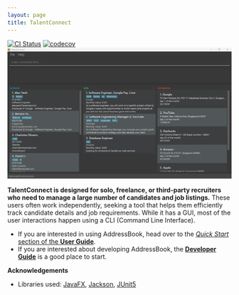 ```yaml
---
layout: page
title: TalentConnect
---
```


[![CI Status](https://github.com/AY2425S1-CS2103-F13-4/tp/workflows/Java%20CI/badge.svg)](https://github.com/AY2425S1-CS2103-F13-4/tp/actions)
[![codecov](https://codecov.io/gh/AY2425S1-CS2103-F13-4/tp/graph/badge.svg?token=CZ9E50Z4MP)](https://codecov.io/gh/AY2425S1-CS2103-F13-4/tp)
![Ui](images/Ui.png)

**TalentConnect is designed for solo, freelance, or third-party recruiters who need to manage a large number of 
candidates and job listings.** These users often work independently, seeking a tool that helps 
them efficiently track candidate details and job requirements. While it has a GUI, most of the user 
interactions happen using a CLI (Command Line Interface).

* If you are interested in using AddressBook, head over to the [_Quick Start_ section of the **User Guide**](UserGuide.html#quick-start).
* If you are interested about developing AddressBook, the [**Developer Guide**](DeveloperGuide.html) is a good place to start.


**Acknowledgements**

* Libraries used: [JavaFX](https://openjfx.io/), [Jackson](https://github.com/FasterXML/jackson), [JUnit5](https://github.com/junit-team/junit5)
